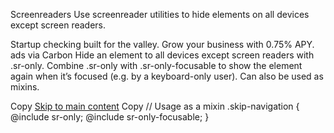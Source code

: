 

Screenreaders
Use screenreader utilities to hide elements on all devices except screen readers.

Startup checking built for the valley. Grow your business with 0.75% APY.
ads via Carbon
Hide an element to all devices except screen readers with .sr-only. Combine .sr-only with .sr-only-focusable to show the element again when it’s focused (e.g. by a keyboard-only user). Can also be used as mixins.

Copy
<a class="sr-only sr-only-focusable" href="#content">Skip to main content</a>
Copy
// Usage as a mixin
.skip-navigation {
  @include sr-only;
  @include sr-only-focusable;
}
